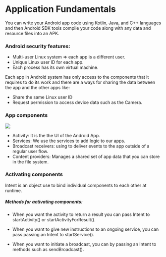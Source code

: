 # Application Fundamentals
You can write your Android app code using Kotlin, Java, and C++ languages and then Android SDK tools compile your code along with any data and resource files into an APK.

### Android security features:

- Multi-user Linux system => each app is a different user. 
- Unique Linux user ID for each app.
- Each process has its own virtual machine.

Each app in Android system has only access to the components that it requires to do its work and there are a ways for sharing the data between the app and the other apps like:

- Share the same Linux user ID 
- Request permission to access device data such as the Camera.

### App components

![](http://www.techplayon.com/wp-content/uploads/2017/06/Android-app-component.png)

* Activity: It is the the UI of the Android App.
* Services: We use the services to add logic to our apps.
* Broadcast receivers: using to deliver events to the app outside of a regular user flow. 
* Content providers: Manages a shared set of app data that you can store in the file system.

### Activating components
Intent is an object use to bind individual components to each other at runtime.

##### Methods for activating components:

- When you want the activity to return a result you can pass Intent to startActivity() or startActivityForResult().

- When you want to give new instructions to an ongoing service, you can pass passing an Intent to startService().

- When you want to initiate a broadcast, you can by passing an Intent to methods such as sendBroadcast().
